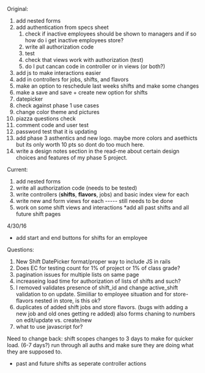 Original:

1. add nested forms
2. add authentication from specs sheet
    1. check if inactive employees should  be shown to managers and if so how do i get inactive employees store?
    2. write all authorization code
    3. test
    4. check that views work with authorization (test)
    5. do I put cancan code in controller or in views (or both?)
2. add js to make interactions easier
3. add in controllers for jobs, shifts, and flavors
3. make an option to reschedule last weeks shifts and make some changes
4. make a save and save + create new option for shifts
5. datepicker
6. check against phase 1 use cases
7. change color theme and pictures
8. piazza questions check
9. comment code and user test
10. password test that it is updating
11. add phase 3 asthentics and new logo. maybe more colors and asethicts but its only worth 10 pts so dont do too much here.
12. write a design notes section in the read-me about certain design choices and features of my phase 5 project.

Current:
1. add nested forms
2. write all authorization code (needs to be tested)
3. write controllers (**shifts**, **flavors**, jobs) and basic index view for each
4. write new and form views for each ----- still needs to be done
5. work on some shift views and interactions
    *add all past shifts and all future shift pages
   
4/30/16
- add start and end buttons for shifts for an employee

Questions:
1. New Shift DatePicker format/proper way to include JS in rails
2. Does EC for testing count for 1% of project or 1% of class grade?
3. pagination issues for multiple lists on same page
4. increaseing load time for authorization of lists of shifts and such?
5. I removed validates presence of shift_id and change active_shift validation to on update. Simiiliar to employee situation and for store-flavors nested in store, is this ok?
6. duplicates of added shift jobs and store flavors. (bugs with adding a new job and old ones getting re added) also forms chaning to numbers on edit/update vs. create/new
7. what to use javascript for?





Need to change back:
shift scopes changes to 3 days to make for quicker load. (6-7 days?)
run through all auths and make sure they are doing what they are supposed to.
- past and future shifts as seperate controller actions